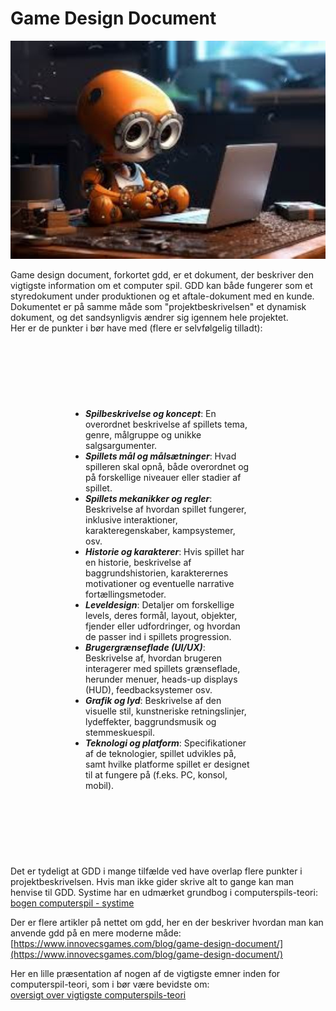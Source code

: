 <h1>Game Design Document</h1>

![robot](robot.jpg)

Game design document, forkortet gdd, er et dokument, der beskriver den vigtigste information om et computer spil.
GDD kan både fungerer som et styredokument under produktionen og et aftale-dokument med en kunde.    
Dokumentet er på samme måde som "projektbeskrivelsen" et dynamisk dokument, og det sandsynligvis ændrer sig igennem hele projektet.      
Her er de punkter i bør have med (flere er selvfølgelig tilladt):

<ul  style="padding:100px;margin:20px;background-image: url('screen.jpg'); background-repeat: no-repeat; background-size: 75% 100%;"> 
<li><em><strong>Spilbeskrivelse og koncept</strong></em>: En overordnet beskrivelse af spillets tema, genre, målgruppe og unikke salgsargumenter.</li> 
<li><em><strong>Spillets mål og målsætninger</strong></em>: Hvad spilleren skal opnå, både overordnet og på forskellige niveauer eller stadier af spillet.</li> 
<li><em><strong>Spillets mekanikker og regler</strong></em>: Beskrivelse af hvordan spillet fungerer, inklusive interaktioner, karakteregenskaber, kampsystemer, osv.</li> <li><em><strong>Historie og karakterer</strong></em>: Hvis spillet har en historie, beskrivelse af baggrundshistorien, karakterernes motivationer og eventuelle narrative fortællingsmetoder.</li> 
<li><em><strong>Leveldesign</strong></em>: Detaljer om forskellige levels, deres formål, layout, objekter, fjender eller udfordringer, og hvordan de passer ind i spillets progression.</li> 
<li><em><strong>Brugergrænseflade (UI/UX)</strong></em>: Beskrivelse af, hvordan brugeren interagerer med spillets grænseflade, herunder menuer, heads-up displays (HUD), feedbacksystemer osv.</li> 
<li><em><strong>Grafik og lyd</strong></em>: Beskrivelse af den visuelle stil, kunstneriske retningslinjer, lydeffekter, baggrundsmusik og stemmeskuespil.</li> 
<li><em><strong>Teknologi og platform</strong></em>: Specifikationer af de teknologier, spillet udvikles på, samt hvilke platforme spillet er designet til at fungere på (f.eks. PC, konsol, mobil).</li> 
</ul>

Det er tydeligt at GDD i mange tilfælde ved have overlap flere punkter i projektbeskrivelsen. Hvis man ikke gider skrive alt to gange kan man henvise til GDD.
Systime har en udmærket grundbog i computerspils-teori:       
[bogen computerspil - systime](https://computerspil.systime.dk/)

Der er flere artikler på nettet om gdd, her en der beskriver hvordan man kan anvende gdd på en mere moderne måde:      
 [https://www.innovecsgames.com/blog/game-design-document/](https://www.innovecsgames.com/blog/game-design-document/)

 Her en lille præsentation af nogen af de vigtigste emner inden for computerspil-teori, som i bør være bevidste om:    
 [oversigt over vigtigste computerspils-teori](spilteori.md)
